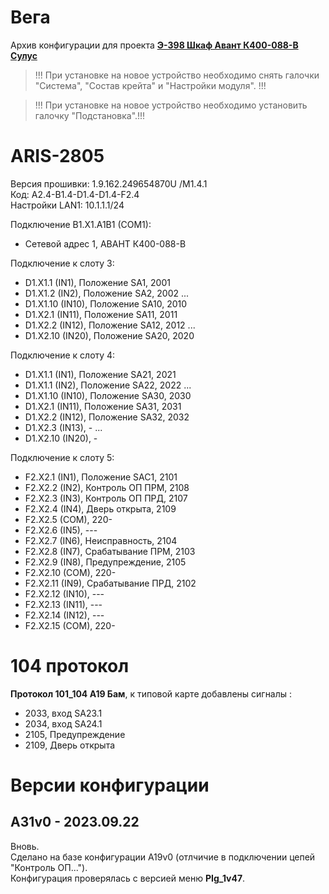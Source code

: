 ﻿Вега
====

Архив конфигурации для проекта **[Э-398 Шкаф Авант К400-088-В Сулус](Э-398_Шкаф_Авант_К400-088-В_Сулус.pdf)**

> !!! При установке на новое устройство необходимо снять галочки "Система", "Состав крейта" и "Настройки модуля". !!!

> !!! При установке на новое устройство необходимо установить галочку "Подстановка".!!!


# ARIS-2805

Версия прошивки: 1.9.162.249654870U /M1.4.1  
Код: A2.4-B1.4-D1.4-D1.4-F2.4  
Настройки LAN1: 10.1.1.1/24

Подключение B1.X1.A1B1 (COM1):
- Сетевой адрес 1, АВАНТ К400-088-В

Подключение к слоту 3:
- D1.X1.1  (IN1),  Положение SA1, 2001
- D1.X1.2  (IN2),  Положение SA2, 2002
...
- D1.X1.10 (IN10), Положение SA10, 2010
- D1.X2.1  (IN11), Положение SA11, 2011
- D1.X2.2  (IN12), Положение SA12, 2012
...
- D1.X2.10 (IN20), Положение SA20, 2020

Подключение к слоту 4:
- D1.X1.1  (IN1),  Положение SA21, 2021
- D1.X1.1  (IN2),  Положение SA22, 2022
...
- D1.X1.10 (IN10), Положение SA30, 2030
- D1.X2.1  (IN11), Положение SA31, 2031
- D1.X2.2  (IN12), Положение SA32, 2032
- D1.X2.3  (IN13), -
...
- D1.X2.10 (IN20), -

Подключение к слоту 5:
- F2.X2.1  (IN1),  Положение SAC1, 2101
- F2.X2.2  (IN2),  Контроль ОП ПРМ, 2108
- F2.X2.3  (IN3),  Контроль ОП ПРД, 2107
- F2.X2.4  (IN4),  Дверь открыта, 2109
- F2.X2.5  (COM),  220-
- F2.X2.6  (IN5),  ---
- F2.X2.7  (IN6),  Неисправность, 2104
- F2.X2.8  (IN7),  Срабатывание ПРМ, 2103
- F2.X2.9  (IN8),  Предупреждение, 2105
- F2.X2.10 (COM),  220-
- F2.X2.11 (IN9),  Срабатывание ПРД, 2102
- F2.X2.12 (IN10), ---
- F2.X2.13 (IN11), ---
- F2.X2.14 (IN12), ---
- F2.X2.15 (COM),  220-

# 104 протокол

**Протокол 101_104 A19 Бам**, к типовой карте добавлены сигналы :
- 2033, вход SA23.1
- 2034, вход SA24.1
- 2105, Предупреждение
- 2109, Дверь открыта


# Версии конфигурации

## A31v0 - 2023.09.22

Вновь.  
Сделано на базе конфигурации A19v0 (отлчичие в подключении цепей "Контроль ОП...").  
Конфигурация проверялась с версией меню **PIg_1v47**.


